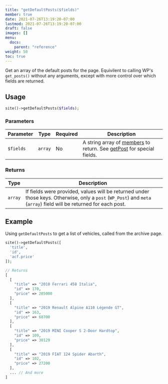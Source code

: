 ```yaml
---
title: "getDefaultPosts($fields)"
member: true
date: 2021-07-26T13:19:20-07:00
lastmod: 2021-07-26T13:19:20-07:00
draft: false
images: []
menu: 
  docs:
    parent: "reference"
weight: 50
toc: true
---
```


Get an array of the default posts for the page. Equivilent to calling WP's `get_posts()` without any arguments, except with more control over which fields are returned.

## Usage

```php
site()->getDefaultPosts($fields);
```

### Parameters

| Parameter | Type    | Required | Description                                                                                                                                     |
| --------- | ------- | -------- | ----------------------------------------------------------------------------------------------------------------------------------------------- |
| `$fields` | `array` | No       | A string array of [members](https://developer.wordpress.org/reference/classes/wp_post) to return. See [getPost](../getpost) for special fields. |

### Returns

| Type    | Description                                                                                                                                                        |
| ------- | ------------------------------------------------------------------------------------------------------------------------------------------------------------------ |
| `array` | If fields were provided, values will be returned under those keys. Otherwise, only a `post` (`WP_Post`) and `meta` (`array`) field will be returned for each post. |

## Example

Using `getDefaultPosts` to get a list of vehicles, called from the archive page.


```php
site()->getDefaultPosts([
  'title',
  'id',
  'acf.price'
]);

// Returns
[
  [
    "title" => "2010 Ferrari 458 Italia",
    "id" => 170,
    "price" => 205000
  ],
  [
    "title" => "2019 Renault Alpine A110 Légende GT",
    "id" => 163,
    "price" => 68700
  ],
  [
    "title" => "2019 MINI Cooper S 2-Door Hardtop",
    "id" => 109,
    "price" => 30129
  ],
  [
    "title" => "2019 FIAT 124 Spider Abarth",
    "id" => 102,
    "price" => 27200
  ],
  ... // And more
]
```
